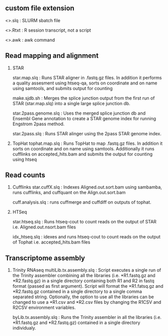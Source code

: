 custom file extension
---
<>.slq  : SLURM sbatch file

<>.Rtxt : R session transcript, not a script

<>.awk  : awk command



Read mapping and alignment
---
1) STAR

   star.map.slq : Runs STAR aligner in <RNAseq>.fastq.gz files. In addition it performs a quality assesment using htseq-qa, sorts on coordinate and on name using samtools, and submits output for counting
   
   make.sjdb.sh : Merges the splice junction output from the first run of STAR (star.map.slq) into a single large splice junction db.
   
   star.2pass.genome.slq :  Uses the merged splice junction db and Ensembl Gene annotation to create a STAR genome index for running Engstrom 2pass method.
   
   star.2pass.slq : Runs STAR alinger using the 2pass STAR genome index.
   
   
3) TopHat
   tophat.map.slq : Runs TopHat to map <RNAseq>.fastq.gz files.  In addition it sorts on coordinate and on name using samtools.  Additionally it runs cufflinks on accepted_hits.bam and submits the output for counting using htseq


Read counts
---
1) Cufflinks
   star.cuffX.slq : Indexes Aligned.out.sort.bam using sambamba, runs cufflinks, and cuffquant on the Align.out.sort.bam
   
   cuff.analysis.slq : runs cuffmerge and cuffdiff on outputs of tophat.  
   

2) HTSeq

   star.htseq.slq : Runs htseq-cout to count reads on the output of STAR i.e. Aligned.out.nsort.bam files
   
   idx_htseq.slq : idexes and runs htseq-cout to count reads on the output of Tophat i.e. accepted_hits.bam files
   
   
Transcriptome assembly
---
1) Trinity RNAseq
   multiLib.tx.assembly.slq : Script executes a single run of the Trinity assembler combining all the libraries (i.e. *R1.fastq.gz and *R2.fastq.gz) in a single directory containing both R1 and R2 in fastq format (passed as first argument).  Script will format the *R1.fatsq.gz and *R2.fastq.gz contained in a single directory to a single comma separated string.  Optionally, the option to use all the libraries can be changed to use a *R1.csv and *R2.csv files by changing the R1CSV and R2CSV environment variables.

   byLib.tx.assembly.slq : Runs the Trinity assembler in all the libraries (i.e. *R1.fastq.gz and *R2.fastq.gz) contained in a single directory individualy.
   

	